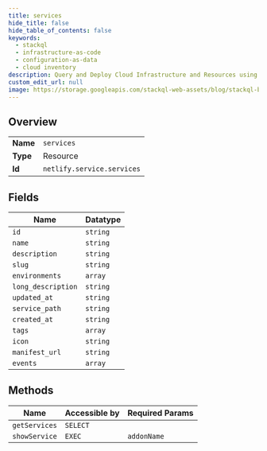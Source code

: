 ```yaml
---
title: services
hide_title: false
hide_table_of_contents: false
keywords:
  - stackql
  - infrastructure-as-code
  - configuration-as-data
  - cloud inventory
description: Query and Deploy Cloud Infrastructure and Resources using SQL
custom_edit_url: null
image: https://storage.googleapis.com/stackql-web-assets/blog/stackql-blog-post-featured-image.png
---
```

  
    

## Overview
<table><tbody>
<tr><td><b>Name</b></td><td><code>services</code></td></tr>
<tr><td><b>Type</b></td><td>Resource</td></tr>
<tr><td><b>Id</b></td><td><code>netlify.service.services</code></td></tr>
</tbody></table>

## Fields
| Name | Datatype |
| ---- | -------- |
| `id` | `string` |
| `name` | `string` |
| `description` | `string` |
| `slug` | `string` |
| `environments` | `array` |
| `long_description` | `string` |
| `updated_at` | `string` |
| `service_path` | `string` |
| `created_at` | `string` |
| `tags` | `array` |
| `icon` | `string` |
| `manifest_url` | `string` |
| `events` | `array` |
## Methods
| Name | Accessible by | Required Params |
| ---- | ------------- | --------------- |
| `getServices` | `SELECT` |  |
| `showService` | `EXEC` | `addonName` |
